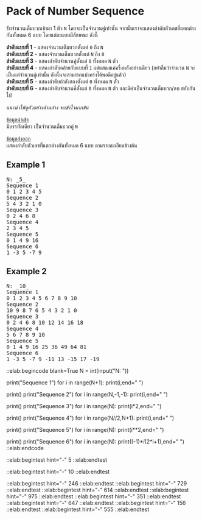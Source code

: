 # Pack of Number Sequence

รับจำนวนเต็มบวกเข้ามา 1 ตัว `N` โดยจะเป็นจำนวนคู่เท่านั้น จากนั้นเราจะแสดงลำดับตัวเลขที่แตกต่างกันทั้งหมด 6 แบบ โดยแต่ละแบบมีลักษณะ ดังนี้  

**ลำดับแบบที่ 1** - แสดงจำนวนเต็มบวกตั้งแต่ `0` ถึง `N`  
**ลำดับแบบที่ 2** - แสดงจำนวนเต็มบวกตั้งแต่ `N` ถึง `0`  
**ลำดับแบบที่ 3** - แสดงลำดับจำนวนคู่ตั้งแต่ `0` ทั้งหมด `N` ตัว  
**ลำดับแบบที่ 4** - แสดงลำดับคล้ายกับแบบที่ `1` แต่แสดงแค่ครึ่งหลังอย่างเดียว (อย่าลืมว่าจำนวน `N` จะเป็นแต่จำนวนคู่เท่านั้น ดังนั้นจะสามารถแบ่งคร่งได้พอดีอยู่แล้ว)  
**ลำดับแบบที่ 5** - แสดงลำดับกำลังสองตั้งแต่ `0` ทั้งหมด `N` ตัว  
**ลำดับแบบที่ 6** - แสดงลำดับจำนวนคี่ตั้งแต่ `0` ทั้งหมด `N` ตัว และมีค่าเป็นจำนวนเต็มบวก/ลบ สลับกันไป  

*แนะนำให้ดูตัวอย่างด้านล่าง จะเข้าใจมากข้น*

<u>ข้อมูลนำเข้า</u>  
มีบรรทัดเดียว เป็นจำนวนเต็มบวกคู่ `N`

<u>ข้อมูลส่งออก</u>  
แสดงลำดับตัวเลขที่แตกต่างกันทั้งหมด 6 แบบ ตามรายละเอียดข้างต้น

## Example 1
<pre class="output">
N: _5_
Sequence 1  
0 1 2 3 4 5 
Sequence 2  
5 4 3 2 1 0 
Sequence 3  
0 2 4 6 8   
Sequence 4  
2 3 4 5     
Sequence 5  
0 1 4 9 16  
Sequence 6  
1 -3 5 -7 9
</pre>

## Example 2
<pre class="output">
N: _10_
Sequence 1
0 1 2 3 4 5 6 7 8 9 10        
Sequence 2
10 9 8 7 6 5 4 3 2 1 0        
Sequence 3
0 2 4 6 8 10 12 14 16 18      
Sequence 4
5 6 7 8 9 10
Sequence 5
0 1 4 9 16 25 36 49 64 81     
Sequence 6
1 -3 5 -7 9 -11 13 -15 17 -19
</pre>

::elab:begincode blank=True
N = int(input("N: "))

print("Sequence 1")
for i in range(N+1):
    print(i,end=" ")

print()
print("Sequence 2")
for i in range(N,-1,-1):
    print(i,end=" ")

print()
print("Sequence 3")
for i in range(N):
    print(i*2,end=" ")

print()
print("Sequence 4")
for i in range(N//2,N+1):
    print(i,end=" ")

print()
print("Sequence 5")
for i in range(N):
    print(i**2,end=" ")

print()
print("Sequence 6")
for i in range(N):
    print((-1)**i*(2*i+1),end=" ")
::elab:endcode

::elab:begintest hint="-"
5
::elab:endtest

::elab:begintest hint="-"
10
::elab:endtest

::elab:begintest hint="-"
246
::elab:endtest
::elab:begintest hint="-"
729
::elab:endtest
::elab:begintest hint="-"
614
::elab:endtest
::elab:begintest hint="-"
975
::elab:endtest
::elab:begintest hint="-"
351
::elab:endtest
::elab:begintest hint="-"
647
::elab:endtest
::elab:begintest hint="-"
156
::elab:endtest
::elab:begintest hint="-"
555
::elab:endtest